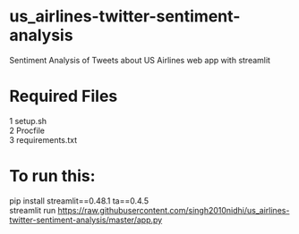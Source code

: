 # us_airlines-twitter-sentiment-analysis
Sentiment Analysis of Tweets about US Airlines web app with streamlit

# Required Files
1 setup.sh  
2 Procfile  
3 requirements.txt  

# To run this:
pip install streamlit==0.48.1 ta==0.4.5  
streamlit run https://raw.githubusercontent.com/singh2010nidhi/us_airlines-twitter-sentiment-analysis/master/app.py  
